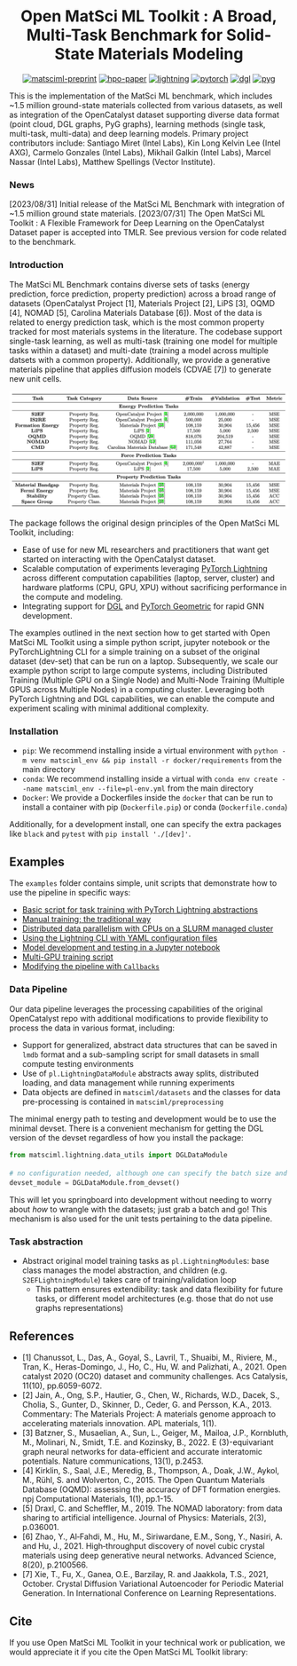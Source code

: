 
<h1 align="center">Open MatSci ML Toolkit : A Broad, Multi-Task Benchmark for Solid-State Materials Modeling</h1>

<div align="center">

[![matsciml-preprint](https://img.shields.io/badge/TMLR-Open_MatSciML_Toolkit-blue)](https://openreview.net/forum?id=QBMyDZsPMd)
[![hpo-paper](https://img.shields.io/badge/OpenReview-AI4Mat_2022_HPO-blue)](https://openreview.net/forum?id=_7bEq9JQKIJ)
[![lightning](https://img.shields.io/badge/Lightning-v1.12%2B-792ee5?logo=pytorchlightning)](https://lightning.ai/docs/pytorch/1.8.6)
[![pytorch](https://img.shields.io/badge/PyTorch-v1.12%2B-red?logo=pytorch)](https://pytorch.org/get-started/locally/)
[![dgl](https://img.shields.io/badge/DGL-v0.9%2B-blue?logo=dgl)](https://docs.dgl.ai/en/latest/)
[![pyg](https://img.shields.io/badge/PyG-2.3.1-red?logo=pyg)](https://pytorch-geometric.readthedocs.io/en/2.3.1/)

</div>

This is the implementation of the MatSci ML benchmark, which includes ~1.5 million ground-state materials collected from various datasets, as well as integration of the OpenCatalyst dataset supporting diverse data format (point cloud, DGL graphs, PyG graphs), learning methods (single task, multi-task, multi-data) and deep learning models. Primary project contributors include: Santiago Miret (Intel Labs), Kin Long Kelvin Lee (Intel AXG), Carmelo Gonzales (Intel Labs), Mikhail Galkin (Intel Labs), Marcel Nassar (Intel Labs), Matthew Spellings (Vector Institute).

### News

[2023/08/31] Initial release of the MatSci ML Benchmark with integration of ~1.5 million ground state materials.
[2023/07/31] The Open MatSci ML Toolkit : A Flexible Framework for Deep Learning on the OpenCatalyst Dataset paper is accepted into TMLR. See previous version for code related to the benchmark.

### Introduction

The MatSci ML Benchmark contains diverse sets of tasks (energy prediction, force prediction, property prediction) across a broad range of datasets (OpenCatalyst Project [1], Materials Project [2], LiPS [3], OQMD [4], NOMAD [5], Carolina Materials Database [6]). Most of the data is related to energy prediction task, which is the most common property tracked for most materials systems in the literature. The codebase support single-task learning, as well as multi-task (training one model for multiple tasks within a dataset) and multi-date (training a model across multiple datsets with a common property). Additionally, we provide a generative materials pipeline that applies diffusion models (CDVAE [7]) to generate new unit cells.


<p align="center">
  <img src="./docs/MatSci-ML-Benchmark-Table.png"/>
</p>

The package follows the original design principles of the Open MatSci ML Toolkit, including:
- Ease of use for new ML researchers and practitioners that want get started on interacting with the OpenCatalyst dataset.
- Scalable computation of experiments leveraging [PyTorch Lightning](https://www.pytorchlightning.ai/) across different computation capabilities (laptop, server, cluster) and hardware platforms (CPU, GPU, XPU) without sacrificing performance in the compute and modeling.
- Integrating support for [DGL](dgl.ai) and [PyTorch Geometric](https://pytorch-geometric.readthedocs.io/en/latest/) for rapid GNN development.


The examples outlined in the next section how to get started with Open MatSci ML Toolkit using a simple python script, jupyter notebook or the PyTorchLightning CLI for a simple training on a subset of the original dataset (dev-set) that can be run on a laptop. Subsequently, we scale our example python script to large compute systems, including Distributed Training (Multiple GPU on a Single Node) and Multi-Node Training (Multiple GPUS across Multiple Nodes) in a computing cluster. Leveraging both PyTorch Lightning and DGL capabilities, we can enable the compute and experiment scaling with minimal additional complexity.

### Installation

- `pip`: We recommend installing inside a virtual environment with `python -m venv matsciml_env && pip install -r docker/requirements` from the main directory
- `conda`: We recommend installing inside a virtual with `conda env create --name matsciml_env --file=pl-env.yml` from the main directory
- `Docker`: We provide a Dockerfiles inside the `docker` that can be run to install a container with pip (`Dockerfile.pip`) or conda (`Dockerfile.conda`)

Additionally, for a development install, one can specify the extra packages like `black` and `pytest` with `pip install './[dev]'`.

## Examples

The `examples` folder contains simple, unit scripts that demonstrate how to use the pipeline in specific ways:

- [Basic script for task training with PyTorch Lightning abstractions](examples/simple_example_pt_lightning.py)
- [Manual training; the traditional way](examples/simple_example_torch.py)
- [Distributed data parallelism with CPUs on a SLURM managed cluster](examples/simple_example_slurm.py)
- [Using the Lightning CLI with YAML configuration files](examples/simple_cli_example.sh)
- [Model development and testing in a Jupyter notebook](examples/devel-example.ipynb)
- [Multi-GPU training script](examples/simple_example_multi_node.py)
- [Modifying the pipeline with `Callbacks`](examples/train_with_callbacks_example.py)



### Data Pipeline

Our data pipeline leverages the processing capabilities of the original OpenCatalyst repo with additional modifications to provide flexibility to process the data in various format, including:

- Support for generalized, abstract data structures that can be saved in `lmdb` format and a sub-sampling script for small datasets in small compute testing environments
- Use of `pl.LightningDataModule` abstracts away splits, distributed loading, and data management while running experiments
- Data objects are defined in `matsciml/datasets` and the classes for data pre-processing is contained in `matsciml/preprocessing`


The minimal energy path to testing and development would be to use the minimal devset. There is a convenient mechanism for getting the DGL version of the devset regardless
of how you install the package:

```python
from matsciml.lightning.data_utils import DGLDataModule

# no configuration needed, although one can specify the batch size and number of workers
devset_module = DGLDataModule.from_devset()
```

This will let you springboard into development without needing to worry about _how_ to wrangle with the datasets; just grab a batch and go! This
mechanism is also used for the unit tests pertaining to the data pipeline.

### Task abstraction

- Abstract original model training tasks as `pl.LightningModule`s: base class manages the model abstraction, and children (e.g. `S2EFLightningModule`) takes care of training/validation loop
  - This pattern ensures extendibility: task and data flexibility for future tasks, or different model architectures (e.g. those that do not use graphs representations)



## References
- [1] Chanussot, L., Das, A., Goyal, S., Lavril, T., Shuaibi, M., Riviere, M., Tran, K., Heras-Domingo, J., Ho, C., Hu, W. and Palizhati, A., 2021. Open catalyst 2020 (OC20) dataset and community challenges. Acs Catalysis, 11(10), pp.6059-6072.
- [2] Jain, A., Ong, S.P., Hautier, G., Chen, W., Richards, W.D., Dacek, S., Cholia, S., Gunter, D., Skinner, D., Ceder, G. and Persson, K.A., 2013. Commentary: The Materials Project: A materials genome approach to accelerating materials innovation. APL materials, 1(1).
- [3] Batzner, S., Musaelian, A., Sun, L., Geiger, M., Mailoa, J.P., Kornbluth, M., Molinari, N., Smidt, T.E. and Kozinsky, B., 2022. E (3)-equivariant graph neural networks for data-efficient and accurate interatomic potentials. Nature communications, 13(1), p.2453.
- [4] Kirklin, S., Saal, J.E., Meredig, B., Thompson, A., Doak, J.W., Aykol, M., Rühl, S. and Wolverton, C., 2015. The Open Quantum Materials Database (OQMD): assessing the accuracy of DFT formation energies. npj Computational Materials, 1(1), pp.1-15.
- [5] Draxl, C. and Scheffler, M., 2019. The NOMAD laboratory: from data sharing to artificial intelligence. Journal of Physics: Materials, 2(3), p.036001.
- [6] Zhao, Y., Al‐Fahdi, M., Hu, M., Siriwardane, E.M., Song, Y., Nasiri, A. and Hu, J., 2021. High‐throughput discovery of novel cubic crystal materials using deep generative neural networks. Advanced Science, 8(20), p.2100566.
- [7] Xie, T., Fu, X., Ganea, O.E., Barzilay, R. and Jaakkola, T.S., 2021, October. Crystal Diffusion Variational Autoencoder for Periodic Material Generation. In International Conference on Learning Representations.


## Cite

If you use Open MatSci ML Toolkit in your technical work or publication, we would appreciate it if you cite the Open MatSci ML Toolkit library:
```

```

